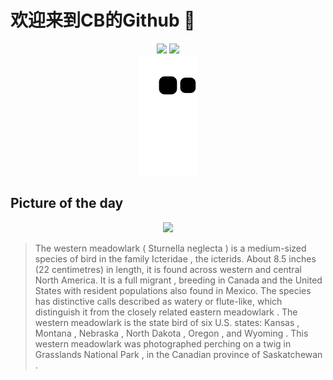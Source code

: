 
# 欢迎来到CB的Github 👋

<div align="center">
  <img height="137px" src="https://github-readme-stats.vercel.app/api?username=SuperCB&show_icons=true&theme=radical" />
  <img height="137px" src="https://github-readme-stats.vercel.app/api/top-langs/?username=SuperCB&hide_title=true&hide_border=true&layout=compact&langs_count=6&text_color=000&icon_color=fff" />
</div>


<div align="center">
    <img src="./contribution-snake/github-contribution-grid-snake.svg" />
</div>



## Picture of the day
<div align="center">
  <img width=400px src="https://upload.wikimedia.org/wikipedia/commons/thumb/5/53/Sturnella_neglecta_GNP_02.jpg/525px-Sturnella_neglecta_GNP_02.jpg" />
</div>

>The  western meadowlark  ( Sturnella neglecta ) is a medium-sized species of bird in the family  Icteridae , the icterids. About 8.5 inches (22 centimetres) in length, it is found across western and central North America. It is a  full migrant , breeding in Canada and the United States with resident populations also found in Mexico. The species has distinctive calls described as watery or flute-like, which distinguish it from the closely related  eastern meadowlark . The western meadowlark is the  state bird  of six U.S. states:  Kansas ,  Montana ,  Nebraska ,  North Dakota ,  Oregon , and  Wyoming . This western meadowlark was photographed perching on a twig in  Grasslands National Park , in the Canadian province of  Saskatchewan .


